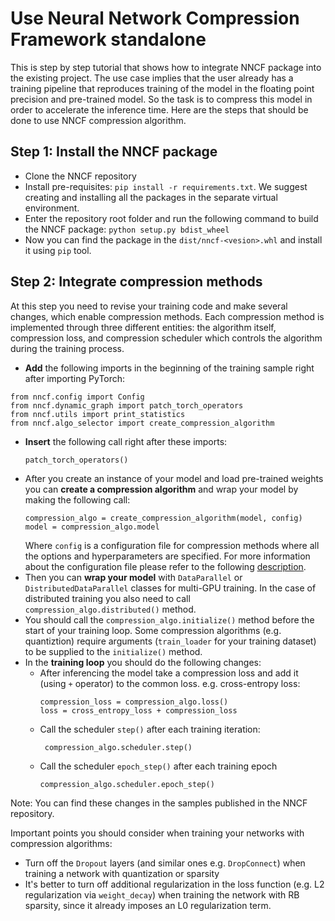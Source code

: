 # Use Neural Network Compression Framework standalone
This is step by step tutorial that shows how to integrate NNCF package into the existing project. The use case implies that the user already has a training pipeline that reproduces training of the model in the floating point precision and pre-trained model. So the task is to compress this model in order to accelerate the inference time.
Here are the steps that should be done to use NNCF compression algorithm.
## Step 1: Install the NNCF package
- Clone the NNCF repository
- Install pre-requisites: `pip install -r requirements.txt`. We suggest creating and installing all the packages in the separate virtual environment.
- Enter the repository root folder and run the following command to  build the NNCF package:
 `python setup.py bdist_wheel`
 - Now you can find the package in the `dist/nncf-<vesion>.whl` and install it using `pip` tool.

## Step 2: Integrate compression methods
At this step you need to revise your training code and make several changes, which enable compression methods. Each compression method is implemented through three different entities: the algorithm itself, compression loss, and compression scheduler which controls the algorithm during the training process.

 - **Add** the following imports in the beginning of the training sample right after importing PyTorch:
 ```
from nncf.config import Config
from nncf.dynamic_graph import patch_torch_operators
from nncf.utils import print_statistics
from nncf.algo_selector import create_compression_algorithm
```
 - **Insert** the following call right after these imports:
	```
	patch_torch_operators()
	```
 - After you create an instance of your model and load pre-trained weights you can **create a compression algorithm** and wrap your model by making the following call:
	```
	compression_algo = create_compression_algorithm(model, config)
	model = compression_algo.model
	```
	Where `config` is a configuration file for compression methods where all the options and hyperparameters are specified. For more information about the configuration file please refer to the following [description](./Configuration.md).
 - Then you can **wrap your model** with `DataParallel` or `DistributedDataParallel` classes for multi-GPU training. In the case of distributed training you also need to call `compression_algo.distributed()` method.
 - You should call the `compression_algo.initialize()` method before the start of your training loop. Some compression algorithms (e.g. quantiztion) require arguments (`train_loader` for your training dataset) to be supplied to the `initialize()` method.
 - In the **training loop** you should do the following changes:
	 - After inferencing the model take a compression loss and add it (using `+` operator) to the common loss. e.g. cross-entropy loss:
		```
		compression_loss = compression_algo.loss()
		loss = cross_entropy_loss + compression_loss
		```
	 - Call the scheduler `step()` after each training iteration:
		 ```
		  compression_algo.scheduler.step()
		 ```
	 - Call the scheduler `epoch_step()` after each training epoch
		  ```
		  compression_algo.scheduler.epoch_step()
		 ```

Note: You can find these changes in the samples published in the NNCF repository.

Important points you should consider when training your networks with compression algorithms: 
  - Turn off the `Dropout` layers (and similar ones e.g. `DropConnect`) when training a network with quantization or sparsity
  - It's better to turn off additional regularization in the loss function (e.g. L2 regularization via `weight_decay`) when training the network with RB sparsity, since it already imposes an L0 regularization term.